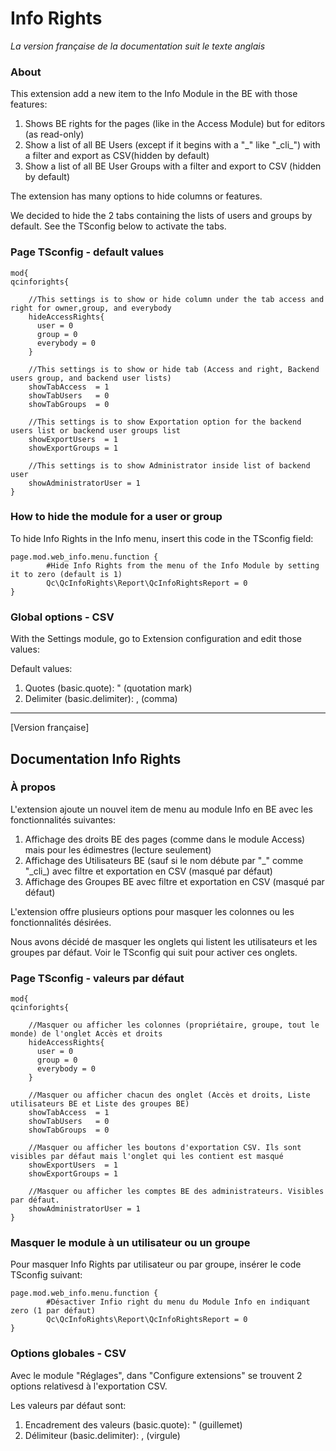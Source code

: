 # Info Rights

*La version française de la documentation suit le texte anglais*

### About
This extension add a new item to the Info Module in the BE with those features:

1. Shows BE rights for the pages (like in the Access Module) but for editors (as read-only)
2. Show a list of all BE Users (except if it begins with a "_" like "\_cli\_") with a filter and export as CSV(hidden by default)
3. Show a list of all BE User Groups with a filter and export to CSV (hidden by default)

The extension has many options to hide columns or features.

We decided to hide the 2 tabs containing the lists of users and groups by default. See the TSconfig below to activate the tabs.

### Page TSconfig - default values

```
mod{
qcinforights{

    //This settings is to show or hide column under the tab access and right for owner,group, and everybody
    hideAccessRights{
      user = 0
      group = 0
      everybody = 0
    }

    //This settings is to show or hide tab (Access and right, Backend users group, and backend user lists)
    showTabAccess  = 1
    showTabUsers   = 0
    showTabGroups  = 0

    //This settings is to show Exportation option for the backend users list or backend user groups list
    showExportUsers  = 1
    showExportGroups = 1

    //This settings is to show Administrator inside list of backend user
    showAdministratorUser = 1
}
```

### How to hide the module for a user or group

To hide Info Rights in the Info menu, insert this code in the TSconfig field:

```
page.mod.web_info.menu.function {
        #Hide Info Rights from the menu of the Info Module by setting it to zero (default is 1)
        Qc\QcInfoRights\Report\QcInfoRightsReport = 0
}
```

### Global options - CSV

With the Settings module, go to Extension configuration and edit those values:

Default values:

1. Quotes (basic.quote): " (quotation mark)
2. Delimiter (basic.delimiter): , (comma)

-----------
[Version française]
## Documentation Info Rights

### À propos
L'extension ajoute un nouvel item de menu au module Info en BE avec les fonctionnalités suivantes:

1. Affichage des droits BE des pages (comme dans le module Access) mais pour les édimestres (lecture seulement)
2. Affichage des Utilisateurs BE (sauf si le nom débute par "_" comme "\_cli\_) avec filtre et exportation en CSV (masqué par défaut)
3. Affichage des Groupes BE avec filtre et exportation en CSV (masqué par défaut)

L'extension offre plusieurs options pour masquer les colonnes ou les fonctionnalités désirées.

Nous avons décidé de masquer les onglets qui listent les utilisateurs et les groupes par défaut. Voir le TSconfig qui suit pour activer ces onglets.

### Page TSconfig - valeurs par défaut

```
mod{
qcinforights{

    //Masquer ou afficher les colonnes (propriétaire, groupe, tout le monde) de l'onglet Accès et droits
    hideAccessRights{
      user = 0
      group = 0
      everybody = 0
    }

    //Masquer ou afficher chacun des onglet (Accès et droits, Liste utilisateurs BE et Liste des groupes BE)
    showTabAccess  = 1
    showTabUsers   = 0
    showTabGroups  = 0

    //Masquer ou afficher les boutons d'exportation CSV. Ils sont visibles par défaut mais l'onglet qui les contient est masqué
    showExportUsers  = 1
    showExportGroups = 1

    //Masquer ou afficher les comptes BE des administrateurs. Visibles par défaut.
    showAdministratorUser = 1
}
```

### Masquer le module à un utilisateur ou un groupe

Pour masquer Info Rights par utilisateur ou par groupe, insérer le code TSconfig suivant:

```
page.mod.web_info.menu.function {
        #Désactiver Infio right du menu du Module Info en indiquant zero (1 par défaut)
        Qc\QcInfoRights\Report\QcInfoRightsReport = 0
}
```
### Options globales - CSV

Avec le module "Réglages", dans "Configure extensions" se trouvent 2 options relativesd à l'exportation CSV.

Les valeurs par défaut sont:

1. Encadrement des valeurs (basic.quote): " (guillemet)
2. Délimiteur (basic.delimiter): , (virgule)
